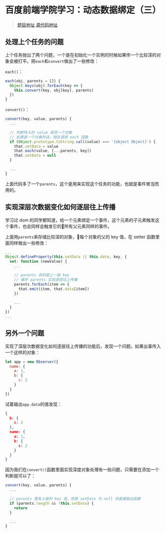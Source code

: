 # 百度前端学院学习：动态数据绑定（三）

 > [题目地址](http://ife.baidu.com/course/detail/id/21)
 > [源代码地址](https://github.com/q545244819/2017-ife/tree/master/Vue/%E5%8A%A8%E6%80%81%E6%95%B0%E6%8D%AE%E7%BB%91%E5%AE%9A%EF%BC%88%E4%B8%89%EF%BC%89)

## 处理上个任务的问题

上个任务抛出了两个问题，一个是在初始化一个实例的时候如果传一个比较深的对象会被打平。把`each`和`convert`做出了一些修改：

`each()`：

```JavaScript
each(obj, parents = []) {
  Object.keys(obj).forEach(key => {
    this.convert(key, obj[key], parents)
  })
}
```

`convert()`：

```JavaScript
convert(key, value, parents) {
  ...

  // 判断传入的 value 是否一个对象
  // 如果是一个对象的话，就在调用 each 函数
  if (Object.prototype.toString.call(value) === '[object Object]') {
    that.setData = value
    that.each(value, [...parents, key])
    that.setData = null
  }

  ...
}
```

上面代码多了一个`parents`，这个是用来实现这个任务的功能，也就是事件冒泡而用的。

## 实现深层次数据变化如何逐层往上传播

学习过 dom 的同学都知道，给一个元素绑定一个事件，这个元素的子元素触发这个事件，也会同样会触发它的所有父元素同样的事件。

上面用`parents`来存储比较深的对象，每个对象的父的 key 值，在 setter 函数里面同样做出一些修改：

```JavaScript
...
Object.defineProperty(this.setData || this.data, key, {
  set: function (newValue) {
    ...

    // parents 存的是上一级 key
    // 循环 parents 实现逐层往上传播
    parents.forEach(item => {
      that.emit(item, that.data[item])
    })
    
    ...
  }
})
...
```

## 另外一个问题

实现了深层次数据变化如何逐层往上传播的功能后，发现一个问题。如果出事传入一个这样的对象：

```JavaScript
let app = new Observer({
  name: {
    a: 1,
    b: {
      c: 2 
    }
  }
})
```

试着输出`app.data`的值发现：

```JSON
{
  b: {
    c: 2
  },
  name: {
    a: 1,
    b: {
      c: 2 
    }
  }
}
```

因为我们在`convert()`函数里面实现深度对象处理有一些问题，只需要在添加一个判断就可以了：

```JavaScript
convert(key, value, parents) {
  ...

  // parents 里有上级的 key 值，但是 setData 为 null 则直接跳出函数
  if (parents.length && !this.setData) {
    return
  }

  ...
}
```